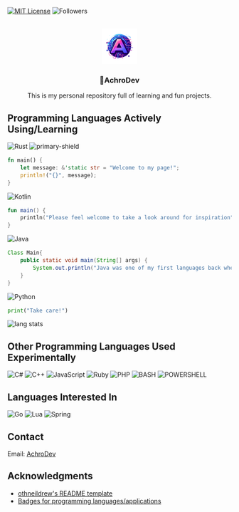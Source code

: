 <!-- Improved compatibility of back to top link: See: https://github.com/othneildrew/Best-README-Template/pull/73 -->
<a name="readme-top"></a>


<!-- PROJECT SHIELDS -->
[![MIT License][license-shield]][license-url]
![Followers][followers-shield]


<!-- PROJECT LOGO -->
<br />
<div align="center">
  <a href="https://github.com/AchroDev/AchroDev">
    <img src="images/logo.png" alt="Logo" width="80" height="80">
  </a>

<h3 align="center">👋AchroDev</h3>

  <p align="center">
    This is my personal repository full of learning and fun projects.
    <br />
  </p>
</div>

<!-- USAGE EXAMPLES -->
## Programming Languages Actively Using/Learning

![Rust][rust-shield] ![primary-shield]
```Rust
fn main() {
    let message: &'static str = "Welcome to my page!"; 
    println!("{}", message);
}
```
![Kotlin][kotlin-shield]
```Kotlin
fun main() {
    println("Please feel welcome to take a look around for inspiration")
}
```
![Java][java-shield]
```Java
Class Main{
    public static void main(String[] args) {
        System.out.println("Java was one of my first languages back when OSRS and RSPSs were huge");
    }
}
```
![Python][python-shield]
```Python
print("Take care!")
```

![lang stats][lang-stats-link]

## Other Programming Languages Used Experimentally

![C#][c#-shield]
![C++][c++-shield]
![JavaScript][js-shield]
![Ruby][ruby-shield]
![PHP][php-shield]
![BASH][bash-shield]
![POWERSHELL][pwsh-shield]

## Languages Interested In
![Go][go-shield]
![Lua][lua-shield]
![Spring][spring-shield]


<!-- CONTACT -->
## Contact
Email: [AchroDev](mailto:achrodev@proton.me)



<!-- ACKNOWLEDGMENTS -->
## Acknowledgments

* [othneildrew's README template](https://github.com/othneildrew/Best-README-Template)
* [Badges for programming languages/applications](https://dev.to/envoy_/150-badges-for-github-pnk)




<!-- MARKDOWN LINKS & IMAGES -->
<!-- https://www.markdownguide.org/basic-syntax/#reference-style-links -->
[license-shield]: https://img.shields.io/github/license/AchroDev/AchroDev.svg?style=for-the-badge
[license-url]: https://github.com/AchroDev/AchroDev/blob/master/LICENSE.txt
[rust-shield]: https://img.shields.io/badge/Rust-000000?style=for-the-badge&logo=rust&logoColor=white
[kotlin-shield]: https://img.shields.io/badge/Kotlin-0095D5?&style=for-the-badge&logo=kotlin&logoColor=white
[java-shield]: https://img.shields.io/badge/Java-ED8B00?style=for-the-badge&logo=openjdk&logoColor=white
[python-shield]: https://img.shields.io/badge/Python-3776AB?style=for-the-badge&logo=python&logoColor=white
[c#-shield]: https://img.shields.io/badge/C%23-239120?style=for-the-badge&logo=c-sharp&logoColor=white 
[c++-shield]: https://img.shields.io/badge/C%2B%2B-00599C?style=for-the-badge&logo=c%2B%2B&logoColor=white
[js-shield]: https://img.shields.io/badge/JavaScript-323330?style=for-the-badge&logo=javascript&logoColor=F7DF1E
[ruby-shield]: https://img.shields.io/badge/Ruby-CC342D?style=for-the-badge&logo=ruby&logoColor=white
[php-shield]: https://img.shields.io/badge/PHP-777BB4?style=for-the-badge&logo=php&logoColor=white 
[bash-shield]: https://img.shields.io/badge/Shell_Script-121011?style=for-the-badge&logo=gnu-bash&logoColor=white
[pwsh-shield]: https://img.shields.io/badge/Powershell-2CA5E0?style=for-the-badge&logo=powershell&logoColor=white
[go-shield]: https://img.shields.io/badge/Go-00ADD8?style=for-the-badge&logo=go&logoColor=white
[lua-shield]: https://img.shields.io/badge/Lua-2C2D72?style=for-the-badge&logo=lua&logoColor=white
[spring-shield]:https://img.shields.io/badge/Spring-6DB33F?style=for-the-badge&logo=spring&logoColor=white
[followers-shield]: https://img.shields.io/github/followers/AchroDev.svg?style=social&label=Follow&maxAge=2592000
[lang-stats-link]: https://github-readme-stats.vercel.app/api/top-langs/?username=AchroDev&theme=blue-green
[primary-shield]: https://img.shields.io/badge/primary-3ed918
